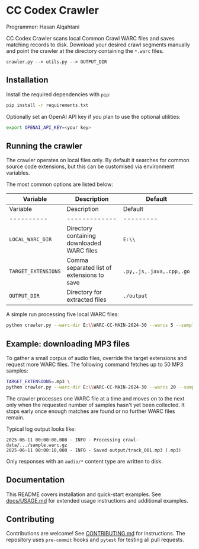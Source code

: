 # CC Codex Crawler

Programmer: Hasan Alqahtani

CC Codex Crawler scans local Common Crawl WARC files and saves matching
records to disk. Download your desired crawl segments manually and point the
crawler at the directory containing the ``*.warc`` files.

```
crawler.py --> utils.py --> OUTPUT_DIR
```

## Installation

Install the required dependencies with `pip`:

```bash
pip install -r requirements.txt
```

Optionally set an OpenAI API key if you plan to use the optional utilities:

```bash
export OPENAI_API_KEY=<your key>
```

## Running the crawler

The crawler operates on local files only. By default it searches for common
source code extensions, but this can be customised via environment variables.

The most common options are listed below:

| Variable | Description | Default |
|----------|-------------|---------|
| Variable | Description | Default |
|----------|-------------|---------|
| `LOCAL_WARC_DIR` | Directory containing downloaded WARC files | `E:\\` |
| `TARGET_EXTENSIONS` | Comma separated list of extensions to save | `.py,.js,.java,.cpp,.go` |
| `OUTPUT_DIR` | Directory for extracted files | `./output` |

A simple run processing five local WARC files:

```bash
python crawler.py --warc-dir E:\\WARC-CC-MAIN-2024-30 --warcs 5 --samples 100
```

## Example: downloading MP3 files

To gather a small corpus of audio files, override the target extensions and
request more WARC files. The following command fetches up to 50 MP3 samples:

```bash
TARGET_EXTENSIONS=.mp3 \
python crawler.py --warc-dir E:\\WARC-CC-MAIN-2024-30 --warcs 20 --samples 50
```

The crawler processes one WARC file at a time and moves on to the next only
when the requested number of samples hasn't yet been collected. It stops early
once enough matches are found or no further WARC files remain.

Typical log output looks like:

```
2025-06-11 00:00:00,000 - INFO - Processing crawl-data/.../sample.warc.gz
2025-06-11 00:00:10,000 - INFO - Saved output/track_001.mp3 (.mp3)
```

Only responses with an `audio/*` content type are written to disk.

## Documentation

This README covers installation and quick-start examples. See
[docs/USAGE.md](docs/USAGE.md) for extended usage instructions and additional
examples.

## Contributing

Contributions are welcome! See [CONTRIBUTING.md](CONTRIBUTING.md) for
instructions. The repository uses `pre-commit` hooks and `pytest` for testing
all pull requests.
